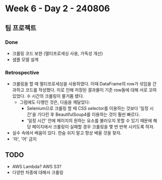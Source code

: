 # Week 6 - Day 2 - 240806

## 팀 프로젝트
### Done
- 크롤링 코드 보완 (멀티프로세싱 사용, 가독성 개선)
- 샘플 모델 설계
### Retrospective
- 크롤링을 할 때 멀티프로세싱을 사용하였다. 이때 DataFrame의 row가 섞임을 간과하고 코드를 작성했다. 이로 인해 저장된 결과물이 기준 row들에 대해 서로 꼬여 있었다. 수 시간의 크롤링이 물거품 됐다.
    - 그럼에도 다행인 것은, 다음을 깨달았다:
        - Selenium으로 크롤링 할 때 CSS selector를 이용하는 것보다 '일정 시간'을 기다린 후 BeautifulSoup4를 이용하는 것이 훨씬 빠르다.
        - '일정 시간' 안에 페이지의 원하는 요소를 불러오지 못할 수 있기 때문에 해당 페이지에서 크롤링이 실패할 경우 크롤링을 몇 번 반복 시키도록 하자.
- 실수 속에서 배움이 있다. 한숨 쉬지 말고 항상 배울 것을 찾자.
- '아', '어' 금지

## TODO
- AWS Lambda? AWS S3?
- 다양한 차종에 대해서 크롤링
